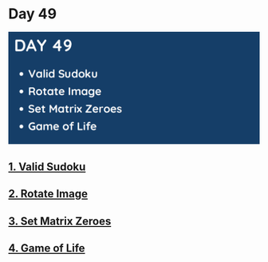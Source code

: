 # Day 49

![](../images/day49.png)

## [1. Valid Sudoku](36.%20Valid%20Sudoku.md)

## [2. Rotate Image](48.%20Rotate%20Image.md)

## [3. Set Matrix Zeroes](73.%20Set%20Matrix%20Zeroes.md)

## [4. Game of Life](289.%20Game%20of%20Life.md)